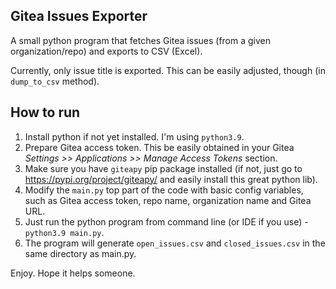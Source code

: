 ## Gitea Issues Exporter
A small python program that fetches Gitea issues (from a given organization/repo) and exports to CSV (Excel).

Currently, only issue title is exported. This can be easily adjusted, though (in `dump_to_csv` method).

## How to run
1. Install python if not yet installed. I'm using `python3.9`. 
2. Prepare Gitea access token. This be easily obtained in your Gitea *Settings >> Applications >> Manage Access Tokens* section.
3. Make sure you have `giteapy` pip package installed (if not, just go to https://pypi.org/project/giteapy/ and easily install this great python lib). 
4. Modify the `main.py` top part of the code with basic config variables, such as Gitea access token, repo name, organization name and Gitea URL.
5. Just run the python program from command line (or IDE if you use) - `python3.9 main.py`.
6. The program will generate `open_issues.csv` and `closed_issues.csv` in the same directory as main.py.

Enjoy. Hope it helps someone.